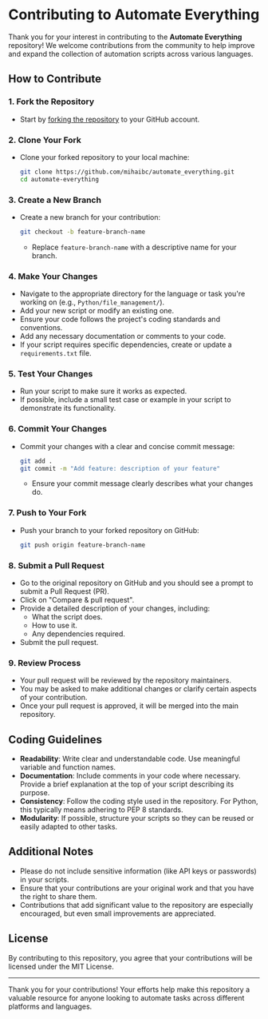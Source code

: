 # Contributing to Automate Everything

Thank you for your interest in contributing to the **Automate Everything** repository! We welcome contributions from the community to help improve and expand the collection of automation scripts across various languages.

## How to Contribute

### 1. Fork the Repository

- Start by [forking the repository](https://github.com/mihaibc/automate_everything/fork) to your GitHub account.

### 2. Clone Your Fork

- Clone your forked repository to your local machine:
  ```bash
  git clone https://github.com/mihaibc/automate_everything.git
  cd automate-everything
  ```

### 3. Create a New Branch

- Create a new branch for your contribution:
  ```bash
  git checkout -b feature-branch-name
  ```
  - Replace `feature-branch-name` with a descriptive name for your branch.

### 4. Make Your Changes

- Navigate to the appropriate directory for the language or task you're working on (e.g., `Python/file_management/`).
- Add your new script or modify an existing one.
- Ensure your code follows the project's coding standards and conventions.
- Add any necessary documentation or comments to your code.
- If your script requires specific dependencies, create or update a `requirements.txt` file.

### 5. Test Your Changes

- Run your script to make sure it works as expected.
- If possible, include a small test case or example in your script to demonstrate its functionality.

### 6. Commit Your Changes

- Commit your changes with a clear and concise commit message:
  ```bash
  git add .
  git commit -m "Add feature: description of your feature"
  ```
  - Ensure your commit message clearly describes what your changes do.

### 7. Push to Your Fork

- Push your branch to your forked repository on GitHub:
  ```bash
  git push origin feature-branch-name
  ```

### 8. Submit a Pull Request

- Go to the original repository on GitHub and you should see a prompt to submit a Pull Request (PR).
- Click on "Compare & pull request".
- Provide a detailed description of your changes, including:
  - What the script does.
  - How to use it.
  - Any dependencies required.
- Submit the pull request.

### 9. Review Process

- Your pull request will be reviewed by the repository maintainers.
- You may be asked to make additional changes or clarify certain aspects of your contribution.
- Once your pull request is approved, it will be merged into the main repository.

## Coding Guidelines

- **Readability**: Write clear and understandable code. Use meaningful variable and function names.
- **Documentation**: Include comments in your code where necessary. Provide a brief explanation at the top of your script describing its purpose.
- **Consistency**: Follow the coding style used in the repository. For Python, this typically means adhering to PEP 8 standards.
- **Modularity**: If possible, structure your scripts so they can be reused or easily adapted to other tasks.

## Additional Notes

- Please do not include sensitive information (like API keys or passwords) in your scripts.
- Ensure that your contributions are your original work and that you have the right to share them.
- Contributions that add significant value to the repository are especially encouraged, but even small improvements are appreciated.

## License

By contributing to this repository, you agree that your contributions will be licensed under the MIT License.

---

Thank you for your contributions! Your efforts help make this repository a valuable resource for anyone looking to automate tasks across different platforms and languages.